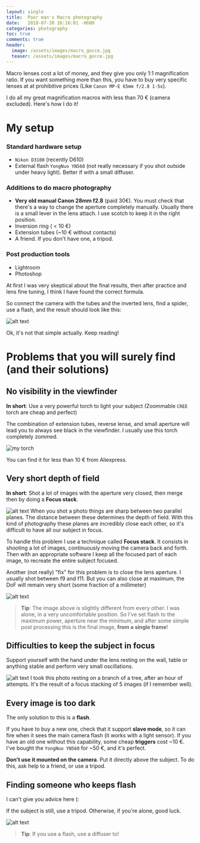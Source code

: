 ```yaml
---
layout: single
title:  Poor man's Macro photography
date:   2018-07-30 16:16:01 -0600
categories: photography 
toc: true
comments: true
header:
  image: /assets/images/macro_gocce.jpg
  teaser: /assets/images/macro_gocce.jpg
---
```

Macro lenses cost a lot of money, and they give you only 1:1 magnification ratio.
If you want something more than this, you have to buy very specific lenses at at prohibitive prices (Like `Canon MP-E 65mm f/2.8 1-5x`).

 I do all my great magnification macros with less than 70 € (camera excluded). Here's how I do it!


# My setup


### Standard hardware setup 
- `Nikon D3100` (recently D610)
- External flash `YongNuo YN560` (not really necessary if you shot outside under heavy light). Better if with a small diffuser.

### Additions to do macro photography
- **Very old manual Canon 28mm f2.8** (paid 30€). 
You must check that there's a way to change the aperture completely manually. Usually there is a small lever in the lens attach. I use scotch to keep it in the right position.
- Inversion ring ( < 10 €)
- Extension tubes (~10 € without contacts)
- A friend. If you don't have one, a tripod.

### Post production tools
- Lightroom
- Photoshop 

At first I was very skeptical about the final results, then after practice and lens fine tuning, I think I have found the correct formula.

So connect the camera with the tubes and the inverted lens, find a spider, use a flash, and the result should look like this:

![alt text](https://img2.juzaphoto.com/001/shared_files/uploads/1051996_l.jpg "Little jumping spider")

Ok, it's not that simple actually. Keep reading!



# Problems that you will surely find (and their solutions)
## No visibility in the viewfinder
**In short**: Use a very powerful torch to light your subject (Zoommable `CREE` torch are cheap and perfect)

The combination of extension tubes, reverse lense, and small aperture will lead you to always see black in the viewfinder.
I usually use this torch completely zommed.

![](https://images-na.ssl-images-amazon.com/images/I/41BCQUWTjfL.jpg "my torch")

You can find it for less than 10 € from Aliexpress.
## Very short depth of field
**In short**: Shot a lot of images with the aperture very closed, then merge then by doing a **Focus stack**.

![alt text](https://img2.juzaphoto.com/001/shared_files/uploads_hr/896202_large79257.jpg "short dof example")
When you shot a photo things are sharp between two parallel planes. The distance between these determines the depth of field. With this kind of photography these planes are incredibly close each other, so it's difficult to have all our subject in focus. 

To handle this problem I use a technique called **Focus stack**. It consists in shooting a lot of images, continuously moving the camera back and forth. Then with an appropriate software I keep all the focused part of each image, to recreate the entire subject focused.

Another (not really) "fix" for this problem is to close the lens aperture. I usually shot between f9 and f11. But you can also close at maximum, the DoF will remain very short (some fraction of a millimeter)

![alt text](https://img2.juzaphoto.com/002/shared_files/uploads/1868823_l.jpg "Little jumping spider")

> **Tip**: The image above is slightly different from every other. I was alone, in a very uncomfortable position. So I've set flash to the maximum power, aperture near the minimum, and after some simple post processing this is the final image, **from a single frame**!


## Difficulties to keep the subject in focus 
Support yourself with the hand under the lens resting on the wall, table or anything stable and perform very small oscillations.

![alt text](https://img2.juzaphoto.com/001/shared_files/uploads/975764_l.jpg "grillo")
I took this photo resting on a branch of a tree, after an hour of attempts. It's the result of a focus stacking of 5 images (if I remember well).


## Every image is too dark
The only solution to this is a **flash**. 

If you have to buy a new one, check that it 
support **slave mode**, so it can fire when it sees the main camera flash (it works with a light sensor). If you have an old one without this capability, some cheap **triggers** cost ~10 €. I've bought the `YongNuo YN560` for ~50 €, and it's perfect.

**Don't use it mounted on the camera**. Put it directly above the subject. To do this, ask help to a friend, or use a tripod. 

## Finding someone who keeps flash
I can't give you advice here (:

If the subject is still, use a tripod. Otherwise, if you're alone, good luck.

![alt text](https://img2.juzaphoto.com/001/shared_files/uploads/975763pp.jpg "zampa pelosa")
> **Tip**: If you use a flash, use a diffuser to!



